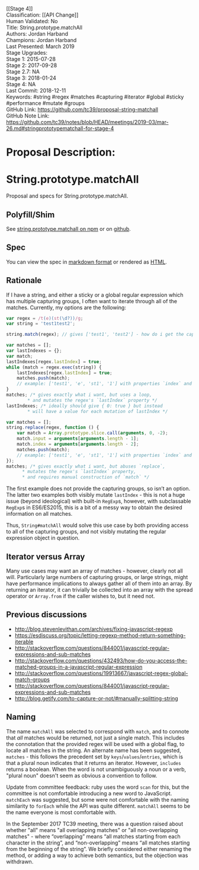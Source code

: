 [[Stage 4]]<br>Classification: [[API Change]]<br>Human Validated: No<br>Title: String.prototype.matchAll<br>Authors: Jordan Harband<br>Champions: Jordan Harband<br>Last Presented: March 2019<br>Stage Upgrades:<br>Stage 1: 2015-07-28  
Stage 2: 2017-09-28  
Stage 2.7: NA  
Stage 3: 2018-01-24  
Stage 4: NA<br>Last Commit: 2018-12-11<br>Keywords: #string #regex #matches #capturing #iterator #global #sticky #performance #mutate #groups<br>GitHub Link: https://github.com/tc39/proposal-string-matchall <br>GitHub Note Link: https://github.com/tc39/notes/blob/HEAD/meetings/2019-03/mar-26.md#stringprototypematchall-for-stage-4
# Proposal Description:
# String.prototype.matchAll
Proposal and specs for String.prototype.matchAll.

## Polyfill/Shim
See [string.prototype.matchall on npm](https://www.npmjs.com/package/string.prototype.matchall) or on [github](https://github.com/ljharb/String.prototype.matchAll).

## Spec
You can view the spec in [markdown format](spec.md) or rendered as [HTML](https://tc39.github.io/proposal-string-matchall/).

## Rationale
If I have a string, and either a sticky or a global regular expression which has multiple capturing groups, I often want to iterate through all of the matches.
Currently, my options are the following:
```js
var regex = /t(e)(st(\d?))/g;
var string = 'test1test2';

string.match(regex); // gives ['test1', 'test2'] - how do i get the capturing groups?

var matches = [];
var lastIndexes = {};
var match;
lastIndexes[regex.lastIndex] = true;
while (match = regex.exec(string)) {
	lastIndexes[regex.lastIndex] = true;
	matches.push(match);
	// example: ['test1', 'e', 'st1', '1'] with properties `index` and `input`
}
matches; /* gives exactly what i want, but uses a loop,
		* and mutates the regex's `lastIndex` property */
lastIndexes; /* ideally should give { 0: true } but instead
		* will have a value for each mutation of lastIndex */

var matches = [];
string.replace(regex, function () {
	var match = Array.prototype.slice.call(arguments, 0, -2);
	match.input = arguments[arguments.length - 1];
	match.index = arguments[arguments.length - 2];
	matches.push(match);
	// example: ['test1', 'e', 'st1', '1'] with properties `index` and `input`
});
matches; /* gives exactly what i want, but abuses `replace`,
	  * mutates the regex's `lastIndex` property,
	  * and requires manual construction of `match` */
```

The first example does not provide the capturing groups, so isn’t an option. The latter two examples both visibly mutate `lastIndex` - this is not a huge issue (beyond ideological) with built-in `RegExp`s, however, with subclassable `RegExp`s in ES6/ES2015, this is a bit of a messy way to obtain the desired information on all matches.

Thus, `String#matchAll` would solve this use case by both providing access to all of the capturing groups, and not visibly mutating the regular expression object in question.

## Iterator versus Array
Many use cases may want an array of matches - however, clearly not all will. Particularly large numbers of capturing groups, or large strings, might have performance implications to always gather all of them into an array. By returning an iterator, it can trivially be collected into an array with the spread operator or `Array.from` if the caller wishes to, but it need not.

## Previous discussions
  - http://blog.stevenlevithan.com/archives/fixing-javascript-regexp
  - https://esdiscuss.org/topic/letting-regexp-method-return-something-iterable
  - http://stackoverflow.com/questions/844001/javascript-regular-expressions-and-sub-matches
  - http://stackoverflow.com/questions/432493/how-do-you-access-the-matched-groups-in-a-javascript-regular-expression
  - http://stackoverflow.com/questions/19913667/javascript-regex-global-match-groups
  - http://stackoverflow.com/questions/844001/javascript-regular-expressions-and-sub-matches
  - http://blog.getify.com/to-capture-or-not/#manually-splitting-string

## Naming
The name `matchAll` was selected to correspond with `match`, and to connote that *all* matches would be returned, not just a single match. This includes the connotation that the provided regex will be used with a global flag, to locate all matches in the string. An alternate name has been suggested, `matches` - this follows the precedent set by `keys`/`values`/`entries`, which is that a plural noun indicates that it returns an iterator. However, `includes` returns a boolean. When the word is not unambiguously a noun or a verb, "plural noun" doesn't seem as obvious a convention to follow.

Update from committee feedback: ruby uses the word `scan` for this, but the committee is not comfortable introducing a new word to JavaScript. `matchEach` was suggested, but some were not comfortable with the naming similarity to `forEach` while the API was quite different. `matchAll` seems to be the name everyone is most comfortable with.

In the September 2017 TC39 meeting, there was a question raised about whether "all" means "all overlapping matches" or "all non-overlapping matches" - where “overlapping” means “all matches starting from each character in the string”, and “non-overlapping” means “all matches starting from the beginning of the string”. We briefly considered either renaming the method, or adding a way to achieve both semantics, but the objection was withdrawn.
<br>